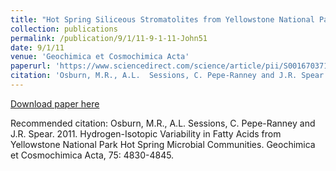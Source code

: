```yaml
---
title: "Hot Spring Siliceous Stromatolites from Yellowstone National Park: Assessing Growth Rate and Laminae Formation"
collection: publications
permalink: /publication/9/1/11-9-1-11-John51
date: 9/1/11
venue: 'Geochimica et Cosmochimica Acta'
paperurl: 'https://www.sciencedirect.com/science/article/pii/S0016703711003152'
citation: 'Osburn, M.R., A.L.  Sessions, C. Pepe-Ranney and J.R. Spear.  2011.  Hydrogen-Isotopic Variability in Fatty Acids from Yellowstone National Park Hot Spring Microbial Communities.  Geochimica et Cosmochimica Acta, 75: 4830-4845.'
---
```


<a href='https://www.sciencedirect.com/science/article/pii/S0016703711003152'>Download paper here</a>

Recommended citation: Osburn, M.R., A.L.  Sessions, C. Pepe-Ranney and J.R. Spear.  2011.  Hydrogen-Isotopic Variability in Fatty Acids from Yellowstone National Park Hot Spring Microbial Communities.  Geochimica et Cosmochimica Acta, 75: 4830-4845.